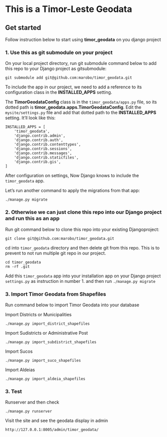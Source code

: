 # This is a Timor-Leste Geodata
## Get started
Follow instruction below to start using **timor_geodata** on you django project
### 1. Use this as git submodule on your project

On your local project directory, run git submodule command below to add this repo to your Django project as gitsubmodule:

```
git submodule add git@github.com:marobo/timor_geodata.git
```

To include the app in our project, we need to add a reference to its configuration class in the **INSTALLED_APPS** setting. 

The **TimorGeodataConfig** class is in the `timor_geodata/apps.py` file, so its dotted path is **timor_geodata.apps.TimorGeodataConfig**. Edit the `mysite/settings.py` file and add that dotted path to the **INSTALLED_APPS** setting. It’ll look like this:


```
INSTALLED_APPS = [
    'timor_geodata',
    'django.contrib.admin',
    'django.contrib.auth',
    'django.contrib.contenttypes',
    'django.contrib.sessions',
    'django.contrib.messages',
    'django.contrib.staticfiles',
    'django.contrib.gis',
]
```

After configuration on settings, Now Django knows to include the `timor_geodata` app. 

Let’s run another command to apply the migrations from that app:

```
./manage.py migrate
```

### 2. Otherwise we can just clone this repo into our Django project and run this as an app

Run git command below to clone this repo into your existing Djangoproject:

```
git clone git@github.com:marobo/timor_geodata.git
```

cd into `timor_geodata` directory and then delete git from this repo. 
This is to prevent to not run multiple git repo in our project.

```
cd timor_geodata
rm -rf .git
```

Add this `timor_geodata` app into your installation app on your Django project `settings.py` as instruction in number 1.
and then run `./manage.py migrate`

### 3. Import Timor Geodata from Shapefiles
Run command below to import Timor Geodata into your database

Import Districts or Municipalities
```
./manage.py import_district_shapefiles
```

Import Sudistricts or Administrative Post
```
./manage.py import_subdistrict_shapefiles
```

Import Sucos
```
./manage.py import_suco_shapefiles
```

Import Aldeias
```
./manage.py import_aldeia_shapefiles
```

### 3. Test
Runserver and then check
```
./manage.py runserver
```

Visit the site and see the geodata display in admin
```
http://127.0.0.1:8005/admin/timor_geodata/
```
